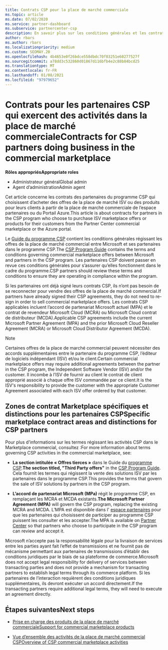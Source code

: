 ```yaml
---
title: Contrats CSP pour la place de marché commerciale
ms.topic: article
ms.date: 07/02/2020
ms.service: partner-dashboard
ms.subservice: partnercenter-csp
description: En savoir plus sur les conditions générales et les contrats relatifs aux abonnements à des produits ISV tiers achetés par des partenaires CSP dans la place de marché commerciale.
author: rbars
ms.author: rbars
ms.localizationpriority: medium
ms.custom: SEOMAY.20
ms.openlocfilehash: 4b4653e0f26bdce558dbdc70f03251e60277527f
ms.sourcegitcommit: a78dd3c532860d01867d116bfb4e2c88b84bcd25
ms.translationtype: MT
ms.contentlocale: fr-FR
ms.lasthandoff: 01/08/2021
ms.locfileid: "97979652"
---
```

# <a name="contracts-for-csp-partners-doing-business-in-the-commercial-marketplace"></a><span data-ttu-id="d239f-103">Contrats pour les partenaires CSP qui exercent des activités dans la place de marché commerciale</span><span class="sxs-lookup"><span data-stu-id="d239f-103">Contracts for CSP partners doing business in the commercial marketplace</span></span>


<span data-ttu-id="d239f-104">**Rôles appropriés**</span><span class="sxs-lookup"><span data-stu-id="d239f-104">**Appropriate roles**</span></span>

- <span data-ttu-id="d239f-105">Administrateur général</span><span class="sxs-lookup"><span data-stu-id="d239f-105">Global admin</span></span>
- <span data-ttu-id="d239f-106">Agent d’administration</span><span class="sxs-lookup"><span data-stu-id="d239f-106">Admin agent</span></span>

<span data-ttu-id="d239f-107">Cet article concerne les contrats des partenaires du programme CSP qui choisissent d’acheter des offres de la place de marché ISV ou des produits pour leurs clients à partir de la place de marché commerciale de l’espace partenaires ou du Portail Azure.</span><span class="sxs-lookup"><span data-stu-id="d239f-107">This article is about contracts for partners in the CSP program who choose to purchase ISV marketplace offers or products for their customers from the Partner Center commercial marketplace or the Azure portal.</span></span>

<span data-ttu-id="d239f-108">Le [Guide du programme CSP](https://go.microsoft.com/fwlink/p/?LinkId=617100) contient les conditions générales régissant les offres de la place de marché commercial entre Microsoft et ses partenaires dans le programme CSP.</span><span class="sxs-lookup"><span data-stu-id="d239f-108">The [CSP Program Guide](https://go.microsoft.com/fwlink/p/?LinkId=617100) contains the terms and conditions governing commercial marketplace offers between Microsoft and partners in the CSP program.</span></span> <span data-ttu-id="d239f-109">Les partenaires CSP doivent passer en revue ces conditions générales pour s’assurer qu’elles fonctionnent dans le cadre du programme.</span><span class="sxs-lookup"><span data-stu-id="d239f-109">CSP partners should review these terms and conditions to ensure they are operating in compliance within the program.</span></span>  

<span data-ttu-id="d239f-110">Si les partenaires ont déjà signé leurs contrats CSP, ils n’ont pas besoin de se reconnecter pour vendre des offres de la place de marché commercial.</span><span class="sxs-lookup"><span data-stu-id="d239f-110">If partners have already signed their CSP agreements, they do not need to re-sign in order to sell commercial marketplace offers.</span></span> <span data-ttu-id="d239f-111">Les contrats CSP applicables incluent l’accord de partenariat Microsoft actuel (MPA) et le contrat de revendeur Microsoft Cloud (MCRA) ou Microsoft Cloud contrat de distributeur (MCDA).</span><span class="sxs-lookup"><span data-stu-id="d239f-111">Applicable CSP agreements include the current Microsoft Partner Agreement (MPA) and the prior Microsoft Cloud Reseller Agreement (MCRA) or Microsoft Cloud Distributor Agreement (MCDA).</span></span>

>[!NOTE]
> <span data-ttu-id="d239f-112">Certaines offres de la place de marché commercial peuvent nécessiter des accords supplémentaires entre le partenaire du programme CSP, l’éditeur de logiciels indépendant (ISV) et/ou le client.</span><span class="sxs-lookup"><span data-stu-id="d239f-112">Certain commercial marketplace offers may require additional agreements between the partner in the CSP program, the Independent Software Vendor (ISV) and/or the customer.</span></span> <span data-ttu-id="d239f-113">Il incombe à l’ISV de fournir au client le contrat de client approprié associé à chaque offre ISV commandée par ce client.</span><span class="sxs-lookup"><span data-stu-id="d239f-113">It is the ISV's responsibility to provide the customer with the appropriate Customer Agreement associated with each ISV offer ordered by that customer.</span></span>

## <a name="specific-marketplace-contract-areas-and-distinctions-for-csp-partners"></a><span data-ttu-id="d239f-114">Zones de contrat Marketplace spécifiques et distinctions pour les partenaires CSP</span><span class="sxs-lookup"><span data-stu-id="d239f-114">Specific marketplace contract areas and distinctions for CSP partners</span></span>

<span data-ttu-id="d239f-115">Pour plus d’informations sur les termes régissant les activités CSP dans le Marketplace commercial, consultez :</span><span class="sxs-lookup"><span data-stu-id="d239f-115">For more information about terms governing CSP activities in the commercial marketplace, see:</span></span>

- <span data-ttu-id="d239f-116">**La section intitulée « Offres tierces »** dans le Guide du [programme CSP](https://go.microsoft.com/fwlink/p/?LinkId=617100).</span><span class="sxs-lookup"><span data-stu-id="d239f-116">**The section titled, "Third Party offers"** in the [CSP Program Guide](https://go.microsoft.com/fwlink/p/?LinkId=617100).</span></span> <span data-ttu-id="d239f-117">Cela fournit les termes qui régissent la vente des solutions ISV par les partenaires dans le programme CSP.</span><span class="sxs-lookup"><span data-stu-id="d239f-117">This provides the terms that govern the sale of ISV solutions by partners in the CSP program.</span></span>

- <span data-ttu-id="d239f-118">**L’accord de partenariat Microsoft (MPa)** régit le programme CSP, en remplaçant les MCRA et MCDA existants.</span><span class="sxs-lookup"><span data-stu-id="d239f-118">**The Microsoft Partner Agreement (MPA)** will govern the CSP program, replacing the existing MCRA and MCDA.</span></span> <span data-ttu-id="d239f-119">L’MPA est disponible dans l' [espace partenaires](https://partner.microsoft.com/pcv/dashboard/overview) pour que les partenaires qui choisissent de participer au programme CSP puissent les consulter et les accepter.</span><span class="sxs-lookup"><span data-stu-id="d239f-119">The MPA is available on [Partner Center](https://partner.microsoft.com/pcv/dashboard/overview) so that partners who choose to participate in the CSP program can review and accept it.</span></span>
  
<span data-ttu-id="d239f-120">Microsoft n’accepte pas la responsabilité légale pour la livraison de services entre les parties ayant fait l’effet de transmissions et ne fournit pas de mécanisme permettant aux partenaires de transmissions d’établir des conditions juridiques par le biais de sa plateforme de commerce.</span><span class="sxs-lookup"><span data-stu-id="d239f-120">Microsoft does not accept legal responsibility for delivery of services between transacting parties and does not provide a mechanism for transacting partners to establish legal terms through its commerce platform.</span></span> <span data-ttu-id="d239f-121">Si les partenaires de l’interaction requièrent des conditions juridiques supplémentaires, ils devront exécuter un accord directement.</span><span class="sxs-lookup"><span data-stu-id="d239f-121">If the transacting partners require additional legal terms, they will need to execute an agreement directly.</span></span>

## <a name="next-steps"></a><span data-ttu-id="d239f-122">Étapes suivantes</span><span class="sxs-lookup"><span data-stu-id="d239f-122">Next steps</span></span>

- [<span data-ttu-id="d239f-123">Prise en charge des produits de la place de marché commerciale</span><span class="sxs-lookup"><span data-stu-id="d239f-123">Support for commercial marketplace products</span></span>](csp-commercial-marketplace-support.md)

- [<span data-ttu-id="d239f-124">Vue d’ensemble des activités de la place de marché commercial CSP</span><span class="sxs-lookup"><span data-stu-id="d239f-124">Overview of CSP commercial marketplace activities</span></span>](csp-commercial-marketplace-overview.md)
